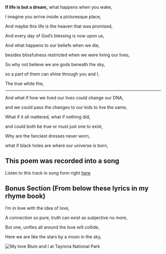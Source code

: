 **If life is but a dream,** what happens when you wake, 

I imagine you arrive inside a picturesque place,

And maybe this life is the heaven that was promised,

And every day of God’s blessing is now upon us,

And what happens to our beliefs when we die,

besides blissfulness restricted when we were living our lives,

So why not believe we are gods beneath the sky,

so a part of them can shine through you and I,

The true white fire,
___

And what if how we lived our lives could change our DNA, 

and we could pass the changes to our kids to live the same, 

What if it all mattered, what if nothing did, 

and could both be true or must just one to exist, 

Why are the fanciest dresses never worn, 

what if black holes are where our universe is born,


## This poem was recorded into a song

Listen to this track in song form right [here](https://open.spotify.com/track/4HlQvrSDHH8VBOynI0rTeX?si=7V9burdiRamkXVY0CGghQg)



## Bonus Section (From below these lyrics in my rhyme book)

I’m in love with the idea of love,

A connection so pure, truth can exist as subjective no more,

But one, unifies all around the love will collide,

Here we are like the stars by a moon in the sky,


![My love Blum and I at Tayrona National Park](https://cdn-images-1.medium.com/max/2560/1*rEVsL2eptKFHOe-T6gstYg.jpeg)
<!--stackedit_data:
eyJoaXN0b3J5IjpbMzYyNDQ1OTQ1XX0=
-->
